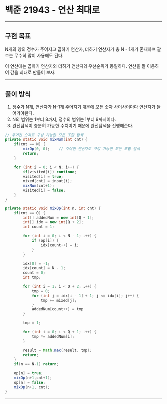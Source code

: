 # 백준 21943 - 연산 최대로

---

## 구현 목표

N개의 양의 정수가 주어지고 곱하기 연산자, 더하기 연산자가 총 N - 1개가 존재하며 괄호는 무수히 많이 사용해도 된다.

이 연산에는 곱하기 연산자와 더하기 연산자의 우선순위가 동일하다. 연산을 잘 이용하여 값을 최대로 만들어 보자.

---

## 풀이 방식

1. 정수가 N개, 연산자가 N-1개 주어지기 때문에 모든 숫자 사이사이마다 연산자가 들어가야한다.
2. N의 범위는 1부터 8까지, 정수의 범위는 1부터 9까지이다.
3. 완전탐색이 충분히 가능한 수치이기 때문에 완전탐색을 진행해준다.


``` Java
// 주어진 숫자로 구성 가능한 모든 조합 탐색
private static void mixNum(int cnt) {
    if(cnt == N) {
        mixOp(0, 0);    // 주어진 연산자로 구성 가능한 모든 조합 탐색
        return;
    }

    for (int i = 0; i < N; i++) {
        if(visited[i]) continue;
        visited[i] = true;
        mixed[cnt] = input[i];
        mixNum(cnt+1);
        visited[i] = false;
    }
}

private static void mixOp(int n, int cnt) {
    if(cnt == Q) {
        int[] addedNum = new int[Q + 1];
        int[] idx = new int[Q + 2];
        int count = 1;

        for (int i = 0; i < N - 1; i++) {
            if (op[i]) {
                idx[count++] = i;
            }
        }

        idx[0] = -1;
        idx[count] = N - 1;
        count = 0;
        int tmp;

        for (int i = 1; i < Q + 2; i++) {
            tmp = 0;
            for (int j = idx[i - 1] + 1; j <= idx[i]; j++) {
                tmp += mixed[j];
            }
            addedNum[count++] = tmp;
        }

        tmp = 1;

        for (int i = 0; i < Q + 1; i++) {
            tmp *= addedNum[i];
        }

        result = Math.max(result, tmp);
        return;
    }
    if(n == N-1) return;

    op[n] = true;
    mixOp(n+1,cnt+1);
    op[n] = false;
    mixOp(n+1, cnt);
}
```

---
